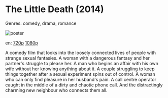 # The Little Death (2014)

Genres: comedy, drama, romance

![poster](http://image.tmdb.org/t/p/w500/eFxgujAuoCZ3mwqAjhHi5nvZ8Sd.jpg)

en:
  [720p](magnet:?xt=urn:btih:25B88B6A85B12098AFE0C34056A2BC9DDEF6E9D5&tr=udp://glotorrents.pw:6969/announce&tr=udp://tracker.opentrackr.org:1337/announce&tr=udp://torrent.gresille.org:80/announce&tr=udp://tracker.openbittorrent.com:80&tr=udp://tracker.coppersurfer.tk:6969&tr=udp://tracker.leechers-paradise.org:6969&tr=udp://p4p.arenabg.ch:1337&tr=udp://tracker.internetwarriors.net:1337)
  [1080p](magnet:?xt=urn:btih:0497F10C54555C8B4182670142A4A602CE695B3A&tr=udp://glotorrents.pw:6969/announce&tr=udp://tracker.opentrackr.org:1337/announce&tr=udp://torrent.gresille.org:80/announce&tr=udp://tracker.openbittorrent.com:80&tr=udp://tracker.coppersurfer.tk:6969&tr=udp://tracker.leechers-paradise.org:6969&tr=udp://p4p.arenabg.ch:1337&tr=udp://tracker.internetwarriors.net:1337)
  


A comedy film that looks into the loosely connected lives of people with strange sexual fantasies. A woman with a dangerous fantasy and her partner's struggle to please her. A man who begins an affair with his own wife without her knowing anything about it. A couple struggling to keep things together after a sexual experiment spins out of control. A woman who can only find pleasure in her husband's pain. A call centre operator caught in the middle of a dirty and chaotic phone call. And the distractingly charming new neighbour who connects them all.